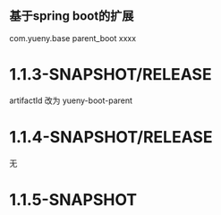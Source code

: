 ## 基于spring  boot的扩展
<parent>
	<groupId>com.yueny.base</groupId>
	<artifactId>parent_boot</artifactId>
	<version>xxxx</version>
</parent>

# 1.1.3-SNAPSHOT/RELEASE
artifactId 改为 yueny-boot-parent

# 1.1.4-SNAPSHOT/RELEASE
无

# 1.1.5-SNAPSHOT

	
